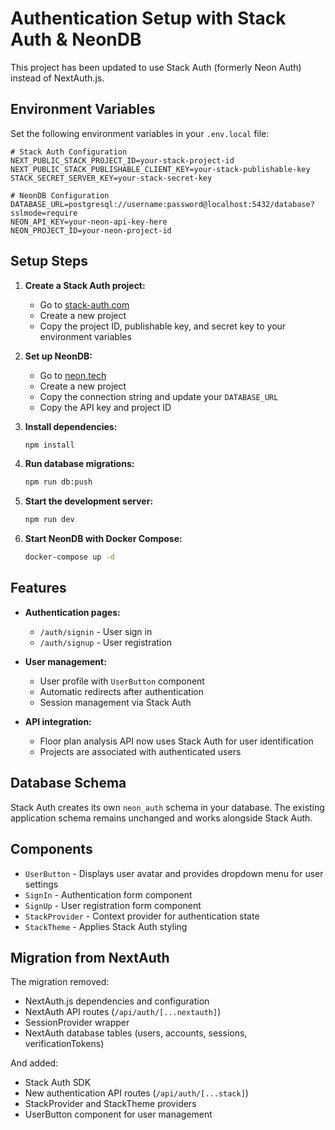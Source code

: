 # Authentication Setup with Stack Auth & NeonDB

This project has been updated to use Stack Auth (formerly Neon Auth) instead of NextAuth.js.

## Environment Variables

Set the following environment variables in your `.env.local` file:

```env
# Stack Auth Configuration
NEXT_PUBLIC_STACK_PROJECT_ID=your-stack-project-id
NEXT_PUBLIC_STACK_PUBLISHABLE_CLIENT_KEY=your-stack-publishable-key
STACK_SECRET_SERVER_KEY=your-stack-secret-key

# NeonDB Configuration
DATABASE_URL=postgresql://username:password@localhost:5432/database?sslmode=require
NEON_API_KEY=your-neon-api-key-here
NEON_PROJECT_ID=your-neon-project-id
```

## Setup Steps

1. **Create a Stack Auth project:**
   - Go to [stack-auth.com](https://stack-auth.com)
   - Create a new project
   - Copy the project ID, publishable key, and secret key to your environment variables

2. **Set up NeonDB:**
   - Go to [neon.tech](https://neon.tech)
   - Create a new project
   - Copy the connection string and update your `DATABASE_URL`
   - Copy the API key and project ID

3. **Install dependencies:**
   ```bash
   npm install
   ```

4. **Run database migrations:**
   ```bash
   npm run db:push
   ```

5. **Start the development server:**
   ```bash
   npm run dev
   ```

6. **Start NeonDB with Docker Compose:**
   ```bash
   docker-compose up -d
   ```

## Features

- **Authentication pages:**
  - `/auth/signin` - User sign in
  - `/auth/signup` - User registration

- **User management:**
  - User profile with `UserButton` component
  - Automatic redirects after authentication
  - Session management via Stack Auth

- **API integration:**
  - Floor plan analysis API now uses Stack Auth for user identification
  - Projects are associated with authenticated users

## Database Schema

Stack Auth creates its own `neon_auth` schema in your database. The existing application schema remains unchanged and works alongside Stack Auth.

## Components

- `UserButton` - Displays user avatar and provides dropdown menu for user settings
- `SignIn` - Authentication form component
- `SignUp` - User registration form component
- `StackProvider` - Context provider for authentication state
- `StackTheme` - Applies Stack Auth styling

## Migration from NextAuth

The migration removed:
- NextAuth.js dependencies and configuration
- NextAuth API routes (`/api/auth/[...nextauth]`)
- SessionProvider wrapper
- NextAuth database tables (users, accounts, sessions, verificationTokens)

And added:
- Stack Auth SDK
- New authentication API routes (`/api/auth/[...stack]`)
- StackProvider and StackTheme providers
- UserButton component for user management
